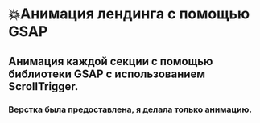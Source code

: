# 💥Анимация лендинга с помощью GSAP
## Анимация каждой секции с помощью библиотеки GSAP с использованием ScrollTrigger.
### Верстка была предоставлена, я делала только анимацию.
